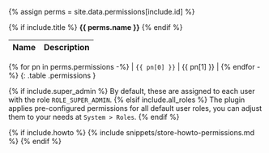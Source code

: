 {% assign perms = site.data.permissions[include.id] %}

{% if include.title %}
**{{ perms.name }}**
{% endif %}

| Name | Description |
|------|-------------|
{% for pn in perms.permissions -%}
| `{{ pn[0] }}` | {{ pn[1] }} |
{% endfor -%}
{: .table .permissions }

{% if include.super_admin %}
By default, these are assigned to each user with the role `ROLE_SUPER_ADMIN`.
{% elsif include.all_roles %}
The plugin applies pre-configured permissions for all default user roles, you can adjust them to your needs at `System > Roles`.
{% endif %}

{% if include.howto %}
{% include snippets/store-howto-permissions.md %}
{% endif %}
